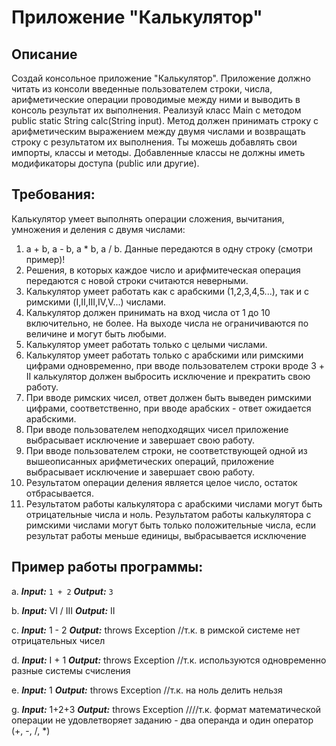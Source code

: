 # Приложение "Калькулятор"
## Описание
Создай консольное приложение "Калькулятор". Приложение должно читать из консоли введенные пользователем строки,
числа, арифметические операции проводимые между ними и выводить в консоль результат их выполнения.
Реализуй класс Main с методом public static String calc(String input). Метод должен принимать строку с
арифметическим выражением между двумя числами и возвращать строку с результатом их выполнения. Ты можешь
добавлять свои импорты, классы и методы. Добавленные классы не должны иметь модификаторы доступа
(public или другие).

## Требования:
Калькулятор умеет выполнять операции сложения, вычитания, умножения и деления с двумя числами:
1. a + b, a - b, a * b, a / b. Данные передаются в одну строку (смотри пример)!
2. Решения, в которых каждое число и арифмитеческая операция передаются с новой строки считаются неверными.
3. Калькулятор умеет работать как с арабскими (1,2,3,4,5...), так и с римскими (I,II,III,IV,V...) числами.
4. Калькулятор должен принимать на вход числа от 1 до 10 включительно, не более. На выходе числа не ограничиваются по величине и могут быть любыми.
5. Калькулятор умеет работать только с целыми числами.
6. Калькулятор умеет работать только с арабскими или римскими цифрами одновременно, при вводе пользователем строки вроде 3 + II калькулятор должен выбросить исключение и прекратить свою работу.
7. При вводе римских чисел, ответ должен быть выведен римскими цифрами, соответственно, при вводе арабских - ответ ожидается арабскими.
8. При вводе пользователем неподходящих чисел приложение выбрасывает исключение и завершает свою работу.
9. При вводе пользователем строки, не соответствующей одной из вышеописанных арифметических операций, приложение выбрасывает исключение и завершает свою работу.
10. Результатом операции деления является целое число, остаток отбрасывается.
11. Результатом работы калькулятора с арабскими числами могут быть отрицательные числа и ноль. Результатом работы калькулятора с римскими числами могут быть только положительные числа, если результат работы меньше единицы, выбрасывается исключение


## Пример работы программы:
a. ***Input:*** `1 + 2` 
   ***Output:*** `3`


b. ***Input:*** VI / III
   ***Output:*** II

c. ***Input:*** 1 - 2
   ***Output:*** throws Exception //т.к. в римской системе нет отрицательных чисел

d. ***Input:*** I + 1
   ***Output:*** throws Exception //т.к. используются одновременно разные системы счисления

e. ***Input:*** 1 
   ***Output:*** throws Exception //т.к. на ноль делить нельзя

g. ***Input:*** 1+2+3
   ***Output:*** throws Exception ////т.к. формат математической операции не удовлетворяет заданию - два операнда и один оператор (+, -, /, *)
